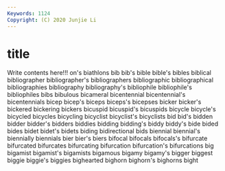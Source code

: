 ```yaml
---
Keywords: 1124
Copyright: (C) 2020 Junjie Li
---
```


# title

Write contents here!!!
on's 
biathlons 
bib 
bib's 
bible 
bible's 
bibles
biblical 
bibliographer 
bibliographer's 
bibliographers 
bibliographic 
bibliographical 
bibliographies 
bibliography 
bibliography's 
bibliophile
bibliophile's 
bibliophiles 
bibs 
bibulous 
bicameral 
bicentennial 
bicentennial's 
bicentennials 
bicep 
bicep's
biceps 
biceps's 
bicepses 
bicker 
bicker's 
bickered 
bickering 
bickers 
bicuspid 
bicuspid's
bicuspids 
bicycle 
bicycle's 
bicycled 
bicycles 
bicycling 
bicyclist 
bicyclist's 
bicyclists 
bid
bid's 
bidden 
bidder 
bidder's 
bidders 
biddies 
bidding 
bidding's 
biddy 
biddy's
bide 
bided 
bides 
bidet 
bidet's 
bidets 
biding 
bidirectional 
bids 
biennial
biennial's 
biennially 
biennials 
bier 
bier's 
biers 
bifocal 
bifocals 
bifocals's 
bifurcate
bifurcated 
bifurcates 
bifurcating 
bifurcation 
bifurcation's 
bifurcations 
big 
bigamist 
bigamist's 
bigamists
bigamous 
bigamy 
bigamy's 
bigger 
biggest 
biggie 
biggie's 
biggies 
bighearted 
bighorn
bighorn's 
bighorns 
bight 
